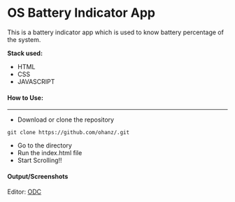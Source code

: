 # OS Battery Indicator App

This is a battery indicator app which is used to know battery percentage of the system.

**Stack used:**

- HTML
- CSS
- JAVASCRIPT

#### How to Use:

---

- Download or clone the repository

```
git clone https://github.com/ohanz/.git
```

- Go to the directory
- Run the index.html file
- Start Scrolling!!

#### Output/Screenshots


Editor: <a href="https://github.com/ohanz">ODC</a>